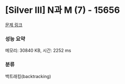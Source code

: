 # [Silver III] N과 M (7) - 15656 

[문제 링크](https://www.acmicpc.net/problem/15656) 

### 성능 요약

메모리: 30840 KB, 시간: 2252 ms

### 분류

백트래킹(backtracking)

